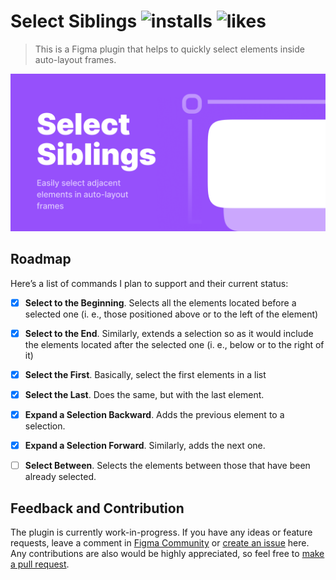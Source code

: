 # Select Siblings ![installs](https://img.shields.io/endpoint?url=https://yuanqing.github.io/figma-plugins-stats/plugin/1023271295543606907/installs.json) ![likes](https://img.shields.io/endpoint?url=https://yuanqing.github.io/figma-plugins-stats/plugin/1023271295543606907/likes.json)
> This is a Figma plugin that helps to quickly select elements inside auto-layout frames. 

![Plugin Cover](assets/plugin-cover.png)

## Roadmap
Here’s a list of commands I plan to support and their current status:

- [x] **Select to the Beginning**. Selects all the elements located before a selected one (i. e., those positioned above or to the left of the element)

- [x] **Select to the End**. Similarly, extends a selection so as it would include the elements located after the selected one (i. e., below or to the right of it)

- [x] **Select the First**. Basically, select the first elements in a list
- [x] **Select the Last**. Does the same, but with the last element.
- [x] **Expand a Selection Backward**. Adds the previous element to a selection.
- [x] **Expand a Selection Forward**. Similarly, adds the next one.
- [ ] **Select Between**. Selects the elements between those that have been already selected.

## Feedback and Contribution
The plugin is currently work-in-progress. If you have any ideas or feature requests, leave a comment in [Figma Community](https://www.figma.com/community/plugin/1023271295543606907) or [create an issue](https://github.com/gnchrv/figma-select-siblings/issues) here. Any contributions are also would be highly appreciated, so feel free to [make a pull request](https://github.com/gnchrv/figma-select-siblings/pulls).
